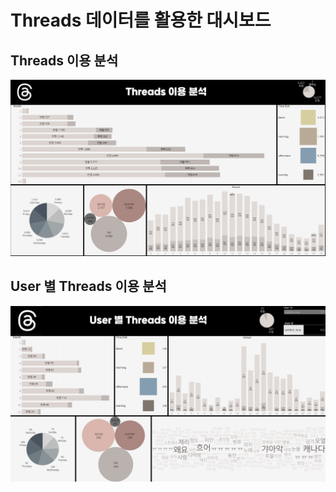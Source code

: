 # Threads 데이터를 활용한 대시보드

## Threads 이용 분석
![Whole](../Tableau/png/8th/Whole.png)

## User 별 Threads 이용 분석
![User](../Tableau/png/8th/User.png)